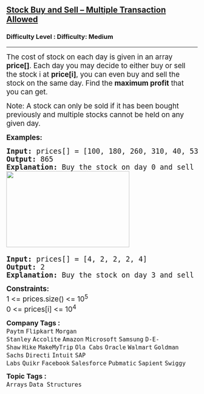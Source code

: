 <h2><a href="https://www.geeksforgeeks.org/problems/stock-buy-and-sell2615/1">Stock Buy and Sell – Multiple Transaction Allowed</a></h2><h3>Difficulty Level : Difficulty: Medium</h3><hr><div class="problems_problem_content__Xm_eO"><p><span style="font-size: 14pt;">The cost of stock on each day is given in an array <strong>price[]</strong>. Each day you may decide to either buy or sell the stock i at <strong>price[i]</strong>, you can even buy and sell the stock on the same day. Find the <strong>maximum profit</strong> that you can get.</span></p>
<p><span style="font-size: 14pt;">Note: A stock can only be sold if it has been bought previously and multiple stocks cannot be held on any given day.</span></p>
<p><span style="font-size: 14pt;"><strong>Examples:</strong></span></p>
<pre><span style="font-size: 14pt;"><strong>Input: </strong></span><span style="font-size: 14pt;">prices[] = [100, 180, 260, 310, 40, 535, 695]</span><br><span style="font-size: 14pt;"><strong>Output: </strong></span><span style="font-size: 14pt;">865</span><br><span style="font-size: 14pt;"><strong>Explanation: </strong></span><span style="font-size: 18.6667px;">Buy the stock on day 0 and sell it on day 3 =&gt; 310 – 100 = 210. Buy the stock on day 4 and sell it on day 6 =&gt; 695 – 40 = 655. Maximum Profit = 210 + 655 = 865.<br><img src="https://media.geeksforgeeks.org/img-practice/prod/addEditProblem/878914/Web/Other/blobid2_1731054745.png" width="324" height="200"><br><br></span><span style="font-size: 14pt;"><strong>Input: </strong></span><span style="font-size: 14pt;">prices[] = [4, 2, 2, 2, 4]</span><br><span style="font-size: 14pt;"><strong>Output: </strong></span><span style="font-size: 14pt;">2</span><br><span style="font-size: 14pt;"><strong>Explanation: </strong></span><span style="font-size: 18.6667px;">Buy the stock on day 3 and sell it on day 4 =&gt; 4 – 2 = 2. Maximum Profit = 2.</span></pre>
<p><span style="font-size: 14pt;"><strong>Constraints:</strong></span><br><span style="font-size: 14pt;">1 &lt;= prices.size() &lt;= 10<sup>5</sup></span><br><span style="font-size: 14pt;">0 &lt;= prices[i] &lt;= 10<sup>4</sup></span></p></div><p><span style=font-size:18px><strong>Company Tags : </strong><br><code>Paytm</code>&nbsp;<code>Flipkart</code>&nbsp;<code>Morgan Stanley</code>&nbsp;<code>Accolite</code>&nbsp;<code>Amazon</code>&nbsp;<code>Microsoft</code>&nbsp;<code>Samsung</code>&nbsp;<code>D-E-Shaw</code>&nbsp;<code>Hike</code>&nbsp;<code>MakeMyTrip</code>&nbsp;<code>Ola Cabs</code>&nbsp;<code>Oracle</code>&nbsp;<code>Walmart</code>&nbsp;<code>Goldman Sachs</code>&nbsp;<code>Directi</code>&nbsp;<code>Intuit</code>&nbsp;<code>SAP Labs</code>&nbsp;<code>Quikr</code>&nbsp;<code>Facebook</code>&nbsp;<code>Salesforce</code>&nbsp;<code>Pubmatic</code>&nbsp;<code>Sapient</code>&nbsp;<code>Swiggy</code>&nbsp;<br><p><span style=font-size:18px><strong>Topic Tags : </strong><br><code>Arrays</code>&nbsp;<code>Data Structures</code>&nbsp;